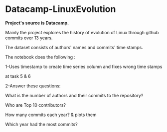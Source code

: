# Datacamp-LinuxEvolution
**Project&#39;s source is Datacamp.**

Mainly the project explores the history of evolution of Linux through github commits over 13 years.

The dataset consists of authors&#39; names and commits&#39; time stamps.

The notebook does the following :

1-Uses timestamp to create time series column and fixes wrong time stamps

at task 5 &amp; 6

2-Answer these questions:

What is the number of authors and their commits to the repository?

Who are Top 10 contributors?

How many commits each year? &amp; plots them

Which year had the most commits?
